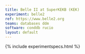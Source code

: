 ```yaml
---
title: Belle II at SuperKEKB (KEK)
experiment: belle2
ref: https://www.belle2.org
teams: databases ddm
software: conddb rucio
layout: default
---
```


{% include experimentspecs.html %}

